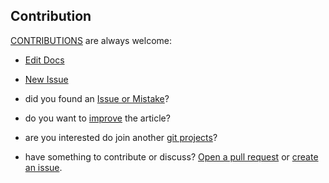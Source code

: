 ## Contribution

[CONTRIBUTIONS](http://contribution.softreck.dev) are always welcome:

+ [Edit Docs](https://github.com/teleoperator-app/contribution/edit/main/README.md)
+ [New Issue](https://github.com/teleoperator-app/contribution/issues/new)

+ did you found an [Issue or Mistake](https://github.com/teleoperator-app/contribution/issues/new)?
+ do you want to [improve](https://github.com/teleoperator-app/contribution/edit/main/README.md) the article?
+ are you interested do join another [git projects](https://github.com/teleoperator-app/)?
+ have something to contribute or discuss? [Open a pull request](https://github.com/teleoperator-app/contribution/pulls) or [create an issue](https://github.com/teleoperator-app/contribution/issues).


